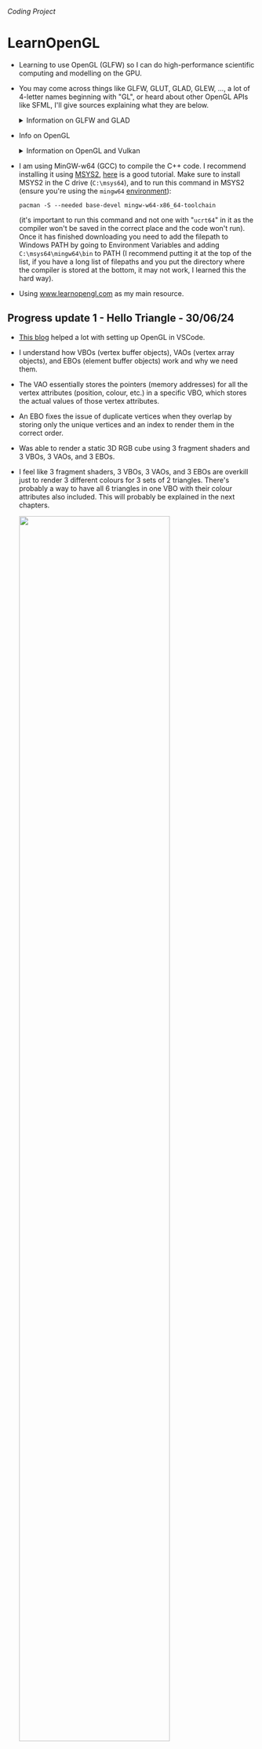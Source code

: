 *Coding Project*
# LearnOpenGL
* Learning to use OpenGL (GLFW) so I can do high-performance scientific computing and modelling on the GPU.
* You may come across things like GLFW, GLUT, GLAD, GLEW, ..., a lot of 4-letter names beginning with "GL", or heard about other OpenGL APIs like SFML, I'll give sources explaining what they are below.
  
  <details><summary>Information on GLFW and GLAD</summary>
  
    * Read [this forum thread](https://news.ycombinator.com/item?id=19674197) and watch [this video](https://www.youtube.com/watch?v=zQUYsMYElC0) for an explanation of what GLFW is and a comparison between other popular OpenGL API libraries (GLFW, SFML, SDL, ...).
    * "GLFW is the library to create the window, OpenGL context, and handle all the input-related stuff. Its version is not related to the OpenGL version you use in any way."[^1]
    * "The version of glad is the version of OpenGL you can use. The version of GLFW is irrelevant."[^2]
    * GLFW (Graphics Library Framework) and GLUT (OpenGL Utility Toolkit) "allow us to create a window, and receive mouse and keyboard input. OpenGL does not handle window creation or input, so we have to use these library for handling window, keyboard, mouse, joysticks, input and other purposes."[^3] "GLFW used to stand for OpenGL FrameWork, but now it stands for "Graphics Library Framework". This makes sense, as GLFW is no longer an OpenGL focused library, but also supports Vulkan."[^4]
    * "GLUT and GLFW are basically the same, but what you need to know is that the original GLUT has been unsupported for 20 years, and there is a free open-source alternative for it called freeglut."[^5]
    * [Here](https://stackoverflow.com/questions/25708688/what-is-the-difference-between-freeglut-vs-glfw) is a post describing the differences between GLFW and FreeGLUT.
    * GLAD (Multi-Language GL Loader-Generator) and GLEW (OpenGL Extension Wrangler) are "libraries that manage and give access to OpenGL functions and extensions. The difference is that GLAD allows for greater flexibility & customization for more recent versions of OpenGL."[^6] While it seems debatable how GLAD got its name, ChatGPT tells me: "It conveys the "relief" or "gladness" developers might feel when avoiding the tedious task of manually writing OpenGL function loaders" which I found amusing.
    * [Here](https://stackoverflow.com/a/78197031) is a nice post talking about why we need external OpenGL extension and function loading libraries. "A long time ago (two decades maybe) for some reason operating systems stopped including up-to-date OpenGL headers. I suppose they did it this way so that graphics drivers could have newer OpenGL versions than the operating system. On Windows, it's the app's responsibility to include all the #define numbers itself, and use wglGetProcAddress to get the addresses of the functions. Anyway, an up-to-date copy of GLEW knows all the up-to-date bits of OpenGL. (You may notice it was last updated in 2017 - so was OpenGL as the team moved on to Vulkan after that)."[^7]
    * "[GLEW and GLAD] handle function pointers. You technically don't need to use those libraries to actually use openGL, but you would need to load the function pointers yourself which is very very annoying to do. It's not difficult per se, it's just a long and tedious process. Just look at the headers from those libraries and you'll see that they have a large amount of code.
The reason why you need those function pointers is that the code is located in the driver (and some of it might even be on the gpu). OpenGL, Vulkan and DirectX are only specifications so Khronos (they make OpenGL and Vulkan) and Microsoft ( they make DirectX) do not provide an implementation for them; the gpu driver is charged with implementing all of the specification. You can see that a bit like Khronos is providing the OpenGL .h file and the driver provides the .cpp file. Also, the fact that OpenGL is a state machine has nothing to do about needing to load the function pointers (for example Vulkan is not a state machine and you also need to load the function pointers).
GLEW and GLAD also come with the OpenGL headers because you also need those along with the function pointers, but you can also get those headers from Khronos directly."[^8]
    * "If you want to call any OpenGL function beyond OpenGL 1.1 (and that one is from 1997), you have to use the OpenGL extension mechanism in every case, as opengl32.dll does not provide these entry points at all, and the compiler/linker will of course not find them."[^9]
    * "In simple words, GLAD manages function pointers for OpenGL. It is useful becuase OpenGL is only really a standard/specification it is up to the driver manufacturer to implement the specification to a driver that the specific graphics card supports. Since there are many different versions of OpenGL drivers, the location of most of its functions is not known at compile-time and needs to be queried at run-time. GLFW helps us at compile time only."[^10]
    * "OpenGL functions (core or extension) must be loaded at runtime, dynamically, whenever the function in question is not part of the platforms original OpenGL ABI (application binary interface). For Windows the ABI covers is OpenGL-1.1. In Windows you're going to need a function loader for pretty much everything, except single textured, shaderless, fixed function drawing; it may be possible to load further functionality, but this is not a given. The difference between core OpenGL functions and extensions is, that core functions are found in the OpenGL specification, while extensions are functionality that may or may be not available in addition to what the OpenGL version available provides. Both extensions and newer version core functions are loaded through the same mechanism."[^11]
    * "A long time ago, there was simply OpenGL. At this time, video cards were a new thing and hardware architecture was all over the place. Some computer scientists and software engineers said, "No, no, no, this will not do!" So what did they choose? To make an API that would interface with different hardware drivers as easily as bar and foo. It shipped with Windows as OpenGL 1.0 in 1992. OpenGL is a standard that was defined by the Khronos group before they moved on to Vulkan. They used to implement the standard themselves. At the time, C-style programming was well established, OOP was not a big thing yet, and the OpenGL functions had to be hooked up somehow with different drivers. Solution: Function pointers everywhere. OpenGL's header files are filled with #defines for function pointers. None of them are defined when main(...) begins to run."[^12]

[^1]: gl_drawelements. "Confused as to which version of glad to use ?" _Reddit_, 9 July 2024, [reddit.com/r/opengl/comments/1dwz5i2/comment/lcb0fkb/](https://www.reddit.com/r/opengl/comments/1dwz5i2/comment/lcb0fkb/).
[^2]: uke5273. "Confused as to which version of glad to use ?" _Reddit_, 6 July 2024, [reddit.com/r/opengl/comments/1dwz5i2/comment/lby4ai8/](https://www.reddit.com/r/opengl/comments/1dwz5i2/comment/lby4ai8/).
[^3]: Fredericvo. "GLFW or GLEW? Which OpenGL library should I use" _GameDev.net_, 22 July 2015, [gamedev.net/forums/topic/670250-glfw-or-glew-which-opengl-library-should-i-use/5241850/](https://gamedev.net/forums/topic/670250-glfw-or-glew-which-opengl-library-should-i-use/5241850/).
[^4]: unigeek, Roovy. "What does GLFW acronym stand for?" _Stack Overflow_, 11 Feb. 2014, 17 Sep. 2019, [stackoverflow.com/questions/21691755/what-does-glfw-acronym-stand-for](https://stackoverflow.com/questions/21691755/what-does-glfw-acronym-stand-for).
[^5]: Nicolas Iceberg. "What is Glew, Glut and glfw3? Which ones are deprecated in Opengl 3/4" _Stack Overflow_, 8 May 2020, [stackoverflow.com/a/61685993](https://stackoverflow.com/a/61685993).
[^6]: Eric Buitrón López. "Exploring Computer Graphics: Weekly Chronicle #1" _DEV Community_, 16 Oct 2023, [dev.to/ericbl3/exploring-computer-graphics-weekly-chronicle-1-3nlj](https://dev.to/ericbl3/exploring-computer-graphics-weekly-chronicle-1-3nlj).
[^7]: Criticize SE actions means ban. "Where to get GLEXT.h?" _Stack Overflow_, 21 Mar. 2024, [stackoverflow.com/a/78197031](https://stackoverflow.com/a/78197031).
[^8]: cppBestLanguage. "Good Explanations of differences between GLFW, GLUT, GLAD, GLEW, etc?" _Reddit_, 8 Jan. 2022, [reddit.com/r/cpp_questions/comments/ryr3fk/comment/hrqyder/](https://www.reddit.com/r/cpp_questions/comments/ryr3fk/comment/hrqyder/).
[^9]: derhass. "Why use 'glad' library for opengl initialization?" _Stack Overflow_, 20 Mar. 2019, [stackoverflow.com/a/55268023](https://stackoverflow.com/a/55268023).
[^10]: Avtar Sohi. "Why use 'glad' library for opengl initialization?" _Stack Overflow_, 11 Oct. 2021, [stackoverflow.com/questions/55267854/why-use-glad-library-for-opengl-initialization#comment122890513_55268023](https://stackoverflow.com/questions/55267854/why-use-glad-library-for-opengl-initialization#comment122890513_55268023).
[^11]: datenwolf. "When do I need to use an OpenGL function loader?" _Stack Overflow_, 10 Jan. 2015, [stackoverflow.com/a/27876187](https://stackoverflow.com/a/27876187).
[^12]: amdreallyfast. _Reddit_, 7 Jan. 2017, [reddit.com/r/opengl/comments/5m8iyp/comment/dc4h5g9](https://www.reddit.com/r/opengl/comments/5m8iyp/comment/dc4h5g9).

  </details>

* Info on OpenGL
  <details><summary>Information on OpenGL and Vulkan</summary>
  
    * "In OpenGL getting something on the screen is by far easier. Even without classic fixed function, just rendering full-screen effects or image-processing takes only few lines of code. Vulkan’s level of verbosity to get to the first pixel on the screen is far higher. As hinted in the previous blog posts on resource bindings or memory management, these additional complexities will require more code to be written. Especially for people new to graphics, it may be better to use OpenGL or rendering middleware that hides this complexity and focus on the actual task."[^13]
    * "Fixed-function OpenGL: Pre-assembled toy car, fun out of the box, not much room for customization. Modern AZDO (Approaching [Zero Driver Overhead](https://www.reddit.com/r/GraphicsProgramming/comments/2y9w93/zero_driver_overhead_misleading/)) OpenGL with Programmable Shaders: LEGO Kit, you build it yourself, comes with plenty of useful, pre-shaped pieces. Vulkan: Pine Wood Derby Kit, you build it yourself to race from raw materials, power tools used to assemble, adult supervision highly recommended."[^14]
    * "The fixed-function pipeline is as the name suggests — the functionality is fixed. So someone wrote a list of different ways you'd be permitted to transform and rasterise geometry, and that's everything available. In broad terms, you can do linear transformations and then rasterise by texturing, interpolate a colour across a face, or by combinations and permutations of those things. But more than that, the fixed pipeline enshrines certain deficiencies. For example, it was obvious at the time of design that there wasn't going to be enough power to compute lighting per pixel. So lighting is computed at vertices and linearly interpolated across the face. [...] the programmable pipeline lets you do whatever you want at each stage, giving you complete flexibility. In the first place that allowed better lighting, then better general special effects (ripples on reflective water, imperfect glass, etc), and more recently has been used for things like deferred rendering that flip the pipeline on its end. All support for the fixed-functionality pipeline is implemented by programming the programmable pipeline on hardware of the last decade or so. The programmable pipeline is an advance on its predecessor, afforded by hardware improvements."[^15]
    * "Graphics Processing Units started off very simply with fixed functions, that allowed for quick 3D maths (much faster than CPU maths), and texture lookup, and some simple lighting and shading options (flat, phong, etc). These were very basic but allowed the CPU to offload the very repetitive tasks of 3D rendering to the GPU. Once the Graphics was taken away from the CPU, and given to the GPU, Games made a massive leap forward. It wasn't long before the fixed functions needed to be changed to assembly programs and soon there was demand for doing more than simple shading, basic reflections, and single texture maps offered by the fixed function GPUs. So the 2nd breed of GPU was created, this had two distinct pipelines, one that processed vertex programs and moved verts around in 3D space, and the shader programs that worked with pixels allowing multiple textures to be merged, and more lights and shades to be created. Now in the latest form of GPU all the pipes in the card are generic, and can run any type of GPU assembler code. This increased in the number of uses for the pipe - they still do vertex mapping, and pixel color calculation, but they also do geometry shaders (tessellation), and even Compute shaders (where the parallel processor is used to do a non-graphics job). So fixed function is limited but easy, and now in the past for all but the most limited devices. Programmable function shaders using OpenGL (GLSL) or DirectX (HLSL) are the de-facto standard for modern GPUs."[^16]
    * "The term Fixed Function Pipeline commonly refers to the set of configurable processing state present in older versions of OpenGL that have since been replaced by Shaders of some sort. While the current OpenGL pipeline still retains non-programmable state, that is not typically what people are referring to when they say "fixed function". The purpose of OpenGL is to expose features of the underlying graphics hardware to application developers. In the days before graphics hardware was programmable, such hardware exposed a different rendering pipeline based on user-provided configuration rather than user-provided programs."[^17]
    * "The OpenGL specification defines the concept of the Context. The context contains all of the information that will be used by the OpenGL system to render, when the system is given a rendering command. A context effectively is OpenGL, because OpenGL cannot be used without one. The OpenGL context contains information used by the rendering system. This information is called State, which has given rise to the saying that OpenGL is a "state machine". A piece of state is simply some value stored in the OpenGL context."[^18]


[^13]: "Transitioning from OpenGL to Vulkan" _NVIDIA Developer_, 12 Feb. 2016, [developer.nvidia.com/transitioning-opengl-vulkan](https://developer.nvidia.com/transitioning-opengl-vulkan).
[^14]: Mark Kilgard. "Migrating from OpenGL to Vulkan" _NVIDIA_, 19 Jan. 2016, [my.eng.utah.edu/~cs5610/lectures/Migrating_from_OpenGL_to_Vulkan.pdf](https://my.eng.utah.edu/~cs5610/lectures/Migrating_from_OpenGL_to_Vulkan.pdf).
[^15]: Tommy. "fixed function vs shader based" _Stack Overflow_, 23 Sep. 2013, [stackoverflow.com/a/18950521](https://stackoverflow.com/a/18950521).
[^16]: Strings. "fixed function vs shader based" _Stack Overflow_, 23 Sep. 2013, [stackoverflow.com/a/18952580](https://stackoverflow.com/a/18952580).
[^17]: Alfonse, et al. "Fixed Function Pipeline" _Khronos_, 9 Apr. 2015, [khronos.org/opengl/wiki/Fixed_Function_Pipeline](https://www.khronos.org/opengl/wiki/Fixed_Function_Pipeline).
[^18]: Alfonse. "Portal:OpenGL Concepts" _Khronos_, 14 Sep. 2017, [khronos.org/opengl/wiki/Portal:OpenGL_Concepts](https://www.khronos.org/opengl/wiki/Portal:OpenGL_Concepts).
    
  </details>
  
* I am using MinGW-w64 (GCC) to compile the C++ code. I recommend installing it using [MSYS2](https://www.msys2.org/), [here](https://www.youtube.com/watch?v=C3IxeHthNnM) is a good tutorial. Make sure to install MSYS2 in the C drive (``C:\msys64``), and to run this command in MSYS2 (ensure you're using the ``mingw64`` [environment](https://www.msys2.org/docs/environments/)):

  ```console
  pacman -S --needed base-devel mingw-w64-x86_64-toolchain
  ```
  
  (it's important to run this command and not one with "``ucrt64``" in it as the compiler won't be saved in the correct place and the code won't run). Once it has finished downloading you need to add the filepath to Windows PATH by going to Environment Variables and adding ``C:\msys64\mingw64\bin`` to PATH (I recommend putting it at the top of the list, if you have a long list of filepaths and you put the directory where the compiler is stored at the bottom, it may not work, I learned this the hard way).
* Using www.learnopengl.com as my main resource.

## Progress update 1 - Hello Triangle - 30/06/24
* [This blog](https://medium.com/@vivekjha92/setup-opengl-with-vs-code-82852c653c43#:~:text=The%20Setup,clone%20it%20and%20get%20started.) helped a lot with setting up OpenGL in VSCode.
* I understand how VBOs (vertex buffer objects), VAOs (vertex array objects), and EBOs (element buffer objects) work and why we need them.
* The VAO essentially stores the pointers (memory addresses) for all the vertex attributes (position, colour, etc.) in a specific VBO, which stores the actual values of those vertex attributes.
* An EBO fixes the issue of duplicate vertices when they overlap by storing only the unique vertices and an index to render them in the correct order.
* Was able to render a static 3D RGB cube using 3 fragment shaders and 3 VBOs, 3 VAOs, and 3 EBOs.
* I feel like 3 fragment shaders, 3 VBOs, 3 VAOs, and 3 EBOs are overkill just to render 3 different colours for 3 sets of 2 triangles. There's probably a way to have all 6 triangles in one VBO with their colour attributes also included.
  This will probably be explained in the next chapters.

  <img src="https://github.com/dhanushka2001/LearnOpenGL/blob/main/images/OpenGL_EBO.png" width=80%>

  <img src="https://github.com/dhanushka2001/LearnOpenGL/blob/main/images/learnopengl.png" width=49%>
  <img src="https://github.com/dhanushka2001/LearnOpenGL/blob/main/images/learnopengl2.png" width=49%>

## Progress update 2 - Shaders - 20/07/24
* I understand the render pipeline for OpenGL and what all the shaders in the pipeline do.

  <img src="https://github.com/dhanushka2001/LearnOpenGL/blob/main/images/OpenGL_graphics-shader-pipeline.png" width=80%>
  
* Gave each vertex a colour attribute as well as a position attribute, so instead of having 3 VBOs, 3 VAOs, and 3 EBOs, we just have 1 of each and 2 vertex attributes. One for each object makes sense (I assume when we get to rendering 1000s of identical objects we will encounter "instancing").
* Removed the vertex shader and fragment shader GLSL code from the main.cpp file and put them into separate ``shader.vert`` and ``shader.frag`` text files (I recommend installing a GLSL syntax highlighter extension).
* Made a shader class and header file that can handle retrieving source code; compiling, linking, deleting, and activating shaders; defining utility functions; and handling errors.
* I understand what uniform variables are (basically global variables that all shaders can access), you need to define them in the main.cpp file and give them to the shader (using utility uniform functions if you have a separate shader header file, or just by giving the uniform location with ``glUniform[](...)``).
* Switched from OpenGL 3.3 to 4.3 so that I can specify the ``layout (location=...)`` for uniforms, for some reason in OpenGL 3.3 that didn't work. This is a really nice video that helped me understand the ``layout (location=...)`` specifier. At [21:11](https://youtu.be/yrFo1_Izlk0?si=YLplgGlBy1hqR0u2&t=1271) it talks about the specifier and how you can omit the specifier but if you don't then you can change the variable name in the next shader, and vertex attributes and uniforms are stored in different arrays so you can have seemingly two different variables stored in ``location=0`` but they are actually in different arrays.
  [![Watch the video](https://img.youtube.com/vi/yrFo1_Izlk0/maxresdefault.jpg)](https://www.youtube.com/watch?v=yrFo1_Izlk0)

* This animation was done by storing a green colour uniform variable in the render loop that changes over time, this uniform variable can be accessed by the fragment shader to render the triangle with changing colour.

  https://github.com/user-attachments/assets/e2bdee00-6a7d-4f6b-a29b-513f5611c3d3

* This rainbow triangle was done by storing a red, green, and blue colour value as a second vertex attribute for each of the 3 vertices. "Fragment interpolation" occurs, where a linear combination of the colours is used for all the fragments (can think of them as pixels) between the 3 vertices.

  <img src="https://github.com/dhanushka2001/LearnOpenGL/blob/main/images/rainbow-shader.png" width=50%>

* This flipped offset gradient colour triangle was done by setting an offset float variable in the ``main.cpp`` file, then setting it as a uniform in the render loop using the utility uniform functions created in the shader header file. The weird colours were done by defining the ``FragColor`` to be the positions of the 3 vertices rather than the colour (Exercise 3), and fragment interpolation causes the gradient effect. (One thing to note is that if you input a negative float into one of the RGB channels it will be clamped to 0.0f (black)).

  <img src="https://github.com/dhanushka2001/LearnOpenGL/blob/main/images/rainbow-shader2.png" width=50%>

## Progress update 3 - Textures - 22/08/24
* I now understand how textures work, and I was able to render this rectangle with a crate PNG texture with an RGB overlay and the "Awesome face" PNG. I still need to do the exercises.

  <img src="https://github.com/dhanushka2001/LearnOpenGL/blob/main/images/textures.png" width=50%>

* Alongside learning how to use textures, I wanted to do a mini-project rendering a rotating animated RGB triangle and learning how to render off-screen frames as images to memory rather than to a window on-screen.
* The texture section introduced me to the [stb](https://github.com/nothings/stb) repo by Sean Barrett, in particular the ``stb_image.h`` header, a single header image loading library used to load an image into a texture; and the ``stb_image_write.h`` header, used for image writing from OpenGL to disk (PNG).
* In order to make the triangle spin I used the standard 2D [rotation matrix](https://en.wikipedia.org/wiki/Rotation_matrix).

  <img src="https://github.com/dhanushka2001/LearnOpenGL/blob/main/images/opengl-rotation-matrix.png" width=100%>
  <!--
  &nbsp;&nbsp;
  <img src="https://github.com/dhanushka2001/LearnOpenGL/blob/main/images/opengl2.png" width=53%>
  -->
  
  ```cpp
  // set up vertex data (and buffer(s)) and configure vertex attributes
  // ------------------------------------------------------------------
  float vertices[] = {
      // positions                   // colors
       1.0f,           -1.0f, 0.0f,  1.0f, 0.0f, 0.0f,  // bottom right
      -1.0f,           -1.0f, 0.0f,  0.0f, 1.0f, 0.0f,  // bottom left
       0.0f,  (float)sqrt(3), 0.0f,  0.0f, 0.0f, 1.0f   // top 
  };
  float offset = 0.5f;
  float r = 0.7f;
  float ang_vel = 0.2f;
  float color_vel = 1.0f;
  ```

* In order to make the colours inside the triangle spin I used the [Sinebow](https://basecase.org/env/on-rainbows) over the HSV function as it has no branches making it faster for GPGPUs.[^21]

  <img src="https://github.com/dhanushka2001/LearnOpenGL/blob/main/images/HSV-vs-Sinebow.png" width=40%>

  <!--
  <img src="https://github.com/dhanushka2001/LearnOpenGL/blob/main/images/opengl3.1.png" width=48%>
  <img src="https://github.com/dhanushka2001/LearnOpenGL/blob/main/images/opengl4.1.png" width=45%>
  -->

  ```cpp
  float redValue(float T)
  {
      float redValue = cos(T) / 2.0f + 0.5f;
      return redValue;
  }
  
  float greenValue(float T)
  {
      float greenValue = sin(T - M_PI/6) / 2.0f + 0.5f;
      return greenValue;
  }
  
  float blueValue(float T)
  {
      float blueValue = -(cos(T) - M_PI/3) / 2.0f + 0.5f;
      return blueValue;
  }
  
  float xRotate(float r, float theta, float T)
  {
      float x = cos(theta);
      float y = sin(theta);
      float xRotate = x*cos(T) - y*sin(T);
      return r*xRotate;
  }
  
  float yRotate(float r, float theta, float T)
  {
      float x = cos(theta);
      float y = sin(theta);
      float yRotate = x*sin(T) + y*cos(T);
      return r*yRotate;
  }
  ```
  ```cpp
  // update the color
  float timeValue = glfwGetTime();
  float newvertices[] = {
                               // bottom right
           xRotate(r, 0.0f, ang_vel*timeValue),  // x
           yRotate(r, 0.0f, ang_vel*timeValue),  // y
                                          0.0f,  // z
                 redValue(color_vel*timeValue),  // R
               greenValue(color_vel*timeValue),  // G
                blueValue(color_vel*timeValue),  // B
                                // bottom left           
       xRotate(r, 2*M_PI/3, ang_vel*timeValue),  // x
       yRotate(r, 2*M_PI/3, ang_vel*timeValue),  // y
                                          0.0f,  // z
        redValue(color_vel*timeValue+2*M_PI/3),  // R
      greenValue(color_vel*timeValue+2*M_PI/3),  // G
       blueValue(color_vel*timeValue+2*M_PI/3),  // B
                                        // top 
       xRotate(r, 4*M_PI/3, ang_vel*timeValue),  // x
       yRotate(r, 4*M_PI/3, ang_vel*timeValue),  // y
                                          0.0f,  // z
        redValue(color_vel*timeValue+4*M_PI/3),  // R
      greenValue(color_vel*timeValue+4*M_PI/3),  // G
       blueValue(color_vel*timeValue+4*M_PI/3)   // B
  };
  ```
  
* In order to implement off-screen rendering I initially found [this blog post](https://lencerf.github.io/post/2019-09-21-save-the-opengl-rendering-to-image-file/) which worked fine but I felt like the rendering could be done faster which led me to a [few posts](https://stackoverflow.com/a/25127895) from Stack Overflow that said to use [PBOs (pixel buffer objects)](https://www.khronos.org/opengl/wiki/Pixel_Buffer_Object), which allow for [asynchronous readback](https://www.songho.ca/opengl/gl_pbo.html#pack), which means rendering to system memory later rather than as soon as possible in the hopes of it being faster. Unfortunately, I found PBOs to not make any difference in performance, which led me to discover FBOs (framebuffer objects) which are essentially a non-default [framebuffer](https://www.khronos.org/opengl/wiki/Framebuffer) (unlike the FRONT and BACK buffers which are) that allows you to do proper off-screen rendering to a memory buffer instead of the default screen buffers[^19] (OpenGL forces a window to be loaded on-screen, but with FBOs it will be black and you can just hide the screen (but don't minimize!), Vulkan is designed to support off-screen rendering better than OpenGL[^20] but is more verbose[^13] and thus harder to learn (maybe in the future...)). FBOs are optimized for data to be read back to the CPU, while the default buffers are made to stay on the GPU and display pixels on-screen.[^20]

  <img src="https://github.com/dhanushka2001/LearnOpenGL/blob/main/images/opengl5.3.png" width=80%>
  
* Learning about FBOs naturally led me to learn about [RBOs (renderbuffer objects)](https://www.khronos.org/opengl/wiki/Renderbuffer_Object) which are specifically used by FBOs as a render target. Textures can alternatively be used if you want to re-use the pixels on-screen (e.g. a naive "security camera" in a game)[^19] or sample the pixels for post-processing,[^23] however since we just want to read-back the pixels and render off-screen, RBOs are the logical choice.
* I have decided to keep the code with the PBO as even though it doesn't make any performative difference and just adds more lines of code, I may need them in the future. I ended up using 2 PBOs, while one has pixel data from the FBO written into it, the other is being mapped for reading. This has no performative benefit to just reading and writing to system memory from the FBO directly on every cycle since on every cycle I am still invoking ``glReadPixels`` which stalls the pipeline "because it has to safely map the data from the read buffer to the PBO and to a block of memory in main RAM", and I am mapping the other PBO which also stalls the pipeline until the pixel data has been converted to a png and saved to system memory.[^19]
* I have tried to implement multiple PBOs to delay the writing to system memory step till every n<sup>th</sup> cycle, however, it doesn't seem to work properly. For some reason after every every n<sup>th</sup> cycle the rendered frames jump ahead, seemingly skipping multiple frames, is mapping the data not stalling the pipeline?
* Implemented [off-screen MSAA](https://learnopengl.com/Advanced-OpenGL/Anti-Aliasing) (multisample anti-aliasing) which is an advanced topic but I skipped ahead. Needed to use 2 FBOs now since MSAA requires one to be multisample storage and the other to be a normal FBO to downsample the result to a single-sample image using glBlitFramebuffer(), as we cannot directly use the result from MSAA FBO (see: https://www.songho.ca/opengl/gl_fbo.html#msaa). Also required creating a depthbuffer alongside the colorbuffer for the MSAA FBO.

  <img src="https://github.com/dhanushka2001/LearnOpenGL/blob/main/images/gl_fbo04.png" width=50%>

* The video below was rendered using the FFmpeg command below after running off-screen rendering for around 1 minute, converting 300 frames to a 10s video at 30fps. In the future, I'd like to make it so that the program feeds the frames into ffmpeg and continually builds the video at runtime rather than generating losslessly compressed frames which is costly for memory, especially for longer videos. For reference, the 300 frames total 35.3MB while the video rendered using those frames is just 856KB, ~40x less memory used.                                               

  ```cmd
  ffmpeg -framerate 30 -start_number 2 -i "frame%03d.png" -c:v libx264 -pix_fmt yuv420p out.mp4
  ```
  
  https://github.com/user-attachments/assets/66e9a3a9-d633-4e1d-adf6-1e6356896643

* The triangle isn't cycling through the Sinebow properly so it isn't true RGB, I'm not sure why yet, however, I prefer the colour scheme it's cycling through so I just kept it.

  <!-- ADD BIBLIOGRAPHY -->
  <!-- ADD CODE SHOWING FBO, RBO, PBO, etc. -->
  <!-- FINALLY SHOW RESULTS WITH TEXTURES -->

<!--
1. [How to render offscreen on OpenGL?](https://stackoverflow.com/a/12159293)
2. [How to use GLUT/OpenGL to render to a file?](https://stackoverflow.com/a/14324292) 
3. [On rainbows by Charlie Loyd](https://basecase.org/env/on-rainbows)
4. [Save the OpenGL rendering to an image file - Lencerfs Walk](https://lencerf.github.io/post/2019-09-21-save-the-opengl-rendering-to-image-file/)
5. [Transitioning from OpenGL to Vulkan- NVIDIA](https://developer.nvidia.com/transitioning-opengl-vulkan)
-->

[^19]: KillianDS. "How to render offscreen on OpenGL?" _Stack Overflow_, 28 Aug. 2012, [stackoverflow.com/a/12159293](https://stackoverflow.com/a/12159293).
[^20]: Ciro Santilli OurBigBook.com. "How to use GLUT/OpenGL to render to a file?" _Stack Overflow_, 14 Jan. 2013, [stackoverflow.com/a/14324292](https://stackoverflow.com/a/14324292).
[^21]: Charlie Loyd. "On rainbows" _Env - basecase.org_, 25 Dec. 2011, [basecase.org/env/on-rainbows](https://basecase.org/env/on-rainbows).
[^22]: Lencerf. "Save the OpenGL rendering to an image file" _Lencerf's Walk_, 20 Sep. 2019, [lencerf.github.io/post/2019-09-21-save-the-opengl-rendering-to-image-file/](https://lencerf.github.io/post/2019-09-21-save-the-opengl-rendering-to-image-file/).
[^23]: Song Ho Ahn (안성호). "OpenGL Pixel Buffer Object (PBO)" _songho.ca_, [songho.ca/opengl/gl_pbo.html#pack](https://www.songho.ca/opengl/gl_pbo.html#pack).

## Progress update 4 - Off-screen recording - 18/10/24

* I have finally figured out how to render an mp4 at runtime off-screen, as mentioned earlier this is much better than rendering an image sequence which is an I/O bottleneck. Previously it would render the PNGs at ~4 fps (which I would have to convert to an mp4 after runtime) but now the program encodes the video from the raw binary data using FFmpeg at runtime and outputs the mp4 after terminating instantly, so seemingly at 60+ fps, I know this since the rendered video is pretty much identical to the on-screen animation, compared to the image sequence→mp4 which skips frames. A 1-minute mp4 is just 3MB, assuming the same memory ratio as earlier, the image sequence equivalent would be 120MB, not to mention it would not look nearly as smooth.

* Trying to decipher the code from [this Stack Overflow answer](https://stackoverflow.com/a/36488003) was too difficult, so I ended up resorting to using ChatGPT, which, after a few tweaks, gave me the code to encode videos in real-time. The code is very concise and does the job. The only requirement is that FFmpeg is installed and in your system's ``PATH``.

  ```cpp
  // Path to ffmpeg binary, if it's not in the system path, provide the full path.
  const char* FFmpegCommand = "ffmpeg -y -f rawvideo -pixel_format rgb24 -video_size 1080x1080 -framerate 30 -i - -c:v libx264 -pix_fmt yuv420p output.mp4 2> ffmpeg_log.txt";
  ```
  * ``-y``: Overwrites the output file if it exists.
  * ``-f rawvideo``: Tells FFmpeg to expect raw video frames.
  * ``-pixel_format rgb24``: The format of the raw pixel data (RGB, 8 bits per channel).
  * ``-video_size 1000x1000``: The resolution of each frame.
  * ``-framerate 30``: The frame rate of the video.
  * ``-i -``: Tells FFmpeg to read input from stdin (``-``).
  * ``-c:v libx264``: Uses the H.264 codec to compress the video.
  * ``-pix_fmt yuv420p``: Sets the pixel format to YUV 4:2:0, which is widely supported by media players.
  * ``output.mp4``: The output file name.
  * ``2> ffmpeg_log.txt``: Saves FFmpeg’s output and error messages to a file called ``ffmpeg_log.txt``.
  &nbsp;
* Use the ``_popen()`` function to start an FFmpeg process. FFmpeg will read the raw RGB frames from stdin, encode them, and write the output to an MP4 file.
* On Windows, using GCC (MinGW), the functions ``popen()`` and ``pclose()`` are not directly available because these functions are POSIX-specific. To solve this issue, you can use ``_popen()`` and ``_pclose()``, which are Windows-specific equivalents of ``popen()`` and ``pclose()``.
* On Windows, it's important to use ``"wb"`` (write binary) mode when opening a pipe for writing raw data.
  ```cpp
  FILE* ffmpeg;
  // Function to start the ffmpeg process
  void startFFmpeg() {
      ffmpeg = _popen(FFmpegCommand, "wb");
      if (!ffmpeg) {
          std::cerr << "Error: Unable to open FFmpeg process." << std::endl;
          exit(EXIT_FAILURE);
      }
  }
  ```
  
  ```cpp
  // Frame buffer to hold the raw frame data (RGB)
  std::vector<unsigned char> frame(SCR_WIDTH * SCR_HEIGHT * 3);
  ```
  
  ```cpp
  // Flip the frame vertically
  void flipFrameVertically(unsigned char* frame) {
      for (unsigned int y = 0; y < SCR_HEIGHT / 2; ++y) {
          int oppositeY = SCR_HEIGHT - 1 - y;
          for (unsigned int x = 0; x < SCR_WIDTH * 3; ++x) {
              std::swap(frame[y * SCR_WIDTH * 3 + x], frame[oppositeY * SCR_WIDTH * 3 + x]);
          }
      }
  }
  ```

  ```cpp
  // Function to send a frame to ffmpeg
  void sendFrameToFFmpeg(unsigned char* frame) {
      if (ffmpeg) {
          fwrite(frame, 3, SCR_WIDTH * SCR_HEIGHT, ffmpeg);  // Each pixel has 3 bytes (RGB)
      }
  }
  ```

  ```cpp
  // Function to stop the ffmpeg process
  void stopFFmpeg() {
      if (ffmpeg) {
          _pclose(ffmpeg);
          ffmpeg = nullptr;
      }
  }
  ```
* Writing frames to FFmpeg via ``popen()`` can be I/O bound, so performance depends on your disk and CPU speed. However, this is a major improvement over trying to render PNGs every frame at runtime, which is immensely I/O bound. [This Stack Overflow answer](https://stackoverflow.com/a/19071087) outlined steps to doing real-time video encoding, however they recommended using ``libavcodec`` and ``libavformat`` as "these are the libraries upon which ``ffmpeg`` is built, and will allow you to encode video and store it in a standard stream/interchange format (e.g. RIFF/AVI) without using a separate program". The general steps are as follows:
1. Pick a container format and CODEC
2. Start filling a buffer with your still frames
3. Periodically encode your buffer of still frames and write to your output (packet writing in MPEG terms)
     * You will do this either when the buffer becomes full, or every n-many ms; you might prefer one over the other depending on whether you want to stream your video live.
4. When your program terminates flush the buffer and close your stream

    My program currently encodes frame by frame which works fine right now, however, I may need to use a buffer for longer renders or when the renders are more intensive.
  
* OpenGL reads pixels starting from the bottom-left of the window, but many image or video formats expect pixels to start from the top-left (i.e., row 0 is at the top). This was done for the PNG sequence using the ``stbi_flip_vertically_on_write(true);`` function call in the render loop, likewise with the function call ``flipFrameVertically(frame.data());`` for each frame of the real-time encoded video.

* I have finished all the exercises for the **Textures** chapter, and I did my own small project to allow the user to move around the object and control the opacity. Now the real-time encoded video starts to show signs of deviating from the on-screen render, the object in the encoded video moves slower than in the on-screen render, which I assume is the result of the video frames not being encoded at ~60fps, due to the I/O bottleneck. This shows how fast FBOs render off-screen compared with the BACK buffer (which wasn't designed for that task),[^20] as the spinning RGB triangle rendered perfectly even though I assume it is more intensive than the crate/awesome-face texture. The solution would have to involve implementing the packet method mentioned above, it would be ideal to use FBOs to render off-screen but the user would also need to see the screen to interact with it in real-time, I'm not sure if there is a way to use FBOs and the BACK buffer at the same time though. The solution might involve PBOs, one rendering the current frame on-screen while the other stores the previous frame in an FBO to be sent to a buffer which will be periodically encoded using FFmpeg to build the video asynchronously.

  https://github.com/user-attachments/assets/d86f9581-7abe-4446-9abc-8528bee0bff9

## Progress update 5 - Simultaneous on-screen and off-screen rendering - 16/11/24

* I am now finally able to render on-screen and off-screen simultaneously. I was able to do this naively by just rendering to the BACK buffer and using glReadPixels to render off-screen, however, this isn't ideal as I have already explained, the BACK buffer isn't designed for data to be read back to the CPU. A better method would be to render to a FBO, read the pixel data and feed it to FFmpeg to encode a video off-screen, and somehow also render the FBO pixel data on-screen. An FBO stores pixel data not using the default window framebuffer so it won't be visible, it is designed to be read back to the CPU which is partly what we want. My first approach to get the pixel data to be visible on-screen was to use a fullscreen quad and the texture of the FBO, which others had suggested.[^24] I spent a lot of time down this path, which involved using another shader program to render the quad, but after spending many, many days on this it just didn't work, I got off-screen rendering to work but not on-screen rendering. At least I learned about using multiple shader programs. The next approach which did work was to blit (copy) the FBO pixel data to the default framebuffer, which I probably should have just done from the start, this solution also just seems to be better performance-wise than the fullscreen quad approach as it means less API calls, not needing to bind another shader program, and many GPUs have dedicated units for blitting data.[^25] While this does work, I would eventually like to go back to FBO textures and a fullscreen quad as this seems like you can do more stuff like rendering the scene onto objects (textures are easier to manipulate/attach to objects), as well as post-processing using PBOs to modify the texture efficiently.[^26]

  ```cpp
  // Step 1: Render the scene to the MSAA FBO
  // ----------------------------------------
  glBindFramebuffer(GL_FRAMEBUFFER, fboMsaaId);
  glEnable(GL_DEPTH_TEST); // Needed for 3D rendering
  glClear(GL_COLOR_BUFFER_BIT | GL_DEPTH_BUFFER_BIT);

  RenderScene(ourShader);
  
  // Step 2: Resolve MSAA FBO to standard non-MSAA FBO
  // -------------------------------------------------
  glBindFramebuffer(GL_DRAW_FRAMEBUFFER, fboId); 
  glBlitFramebuffer(0, 0, SCR_WIDTH, SCR_HEIGHT,           // src rect
                    0, 0, SCR_WIDTH, SCR_HEIGHT,           // dst rect
                            GL_COLOR_BUFFER_BIT,           // buffer mask
                                     GL_LINEAR);           // scale filter
  
  RenderText(textShader, fpsText, x, y, scale, color);
  RenderAtlas(atlasShader, textureAtlasID);

  // Step 3: Render the scene for on-screen rendering using Blitting: https://stackoverflow.com/a/31487085
  // ---------------------------------------------------------------
  // Bind the target FBO to read
  glBindFramebuffer(GL_READ_FRAMEBUFFER, fboId);

  // Step 4: Read pixels from the resolved FBO for off-screen encoding (without PBOs)
  // --------------------------------------------------------------------------------
  glBindFramebuffer(GL_DRAW_FRAMEBUFFER, 0);
  glBlitFramebuffer(0, 0, SCR_WIDTH, SCR_HEIGHT,           // src rect
                    0, 0, SCR_WIDTH, SCR_HEIGHT,           // dst rect
                            GL_COLOR_BUFFER_BIT,           // buffer mask
                                    GL_NEAREST);           // scale filter
  ```

* I adjusted the FFmpeg command to encode the video at 60fps rather than 30fps, I should have done that from the beginning, as it matches the 60fps on-screen window. At 30fps, the encoded video seems sluggish. Unfortunately, you will have to manually adjust the frame resolution if needed, I wanted to make it automated but formatting strings in C++ is headache-inducing (side note: it seems like they made it easier to format strings in C++20 using ``std::format``, the person responsible for standardizing it and getting it through the C++20 committee wrote a blog post essentially explaining "what took so long?": https://vitaut.net/posts/2019/std-format-cpp20/, but as I am using C++17 I won't bother unless I choose to update my C++ version).
  ```cpp
  // Path to ffmpeg binary, if it's not in the system path, provide the full path. MAKE SURE THE FRAME RESOLUTION IS CORRECT!
  const char* FFmpegCommand = "ffmpeg -y -f rawvideo -pixel_format rgb24 -video_size 800x600 -framerate 60 -i - -c:v libx264 -pix_fmt yuv420p output.mp4 2> ffmpeg_log.txt";
  ```

  https://github.com/user-attachments/assets/ec9950bc-0568-404e-a57b-5b08b84452d0

  I am still blown away by how quickly the encoded video is rendered, basically instantly after the program terminates, the max runtime I've tried is 1 minute, maybe I should try rendering for longer, but I don't think it would be any less fast since FFmpeg is encoding the video frame by frame every cycle in the render loop. This could also just be due to the scene not being very intensive. The on-screen and off-screen renders match basically exactly, now I can do whatever I want, my first goal is to do some fractal rendering, continue the LearnOpenGL sections, and once I've learnt about instancing, try to implement the Saturn's rings code in OpenGL.

* I also changed from using a C++ vector to using an array to store the frame (pixel) data, as this seems better suited to the job as the frame data is of a fixed size, and an array uses the heap rather than the stack making it faster.
  ```cpp
  // Frame buffer to hold the raw frame data (RGB)
  // std::vector<unsigned char> frame(SCR_WIDTH * SCR_HEIGHT * 3);
  std::array<unsigned char, SCR_WIDTH * SCR_HEIGHT * 3> frame;
  ```

<!--
19. [OpenGL rendering from FBO to screen?](https://stackoverflow.com/a/10400048)
20. [OpenGL - Is there an easier way to fill window with a texture, instead using VBO,etc?](https://stackoverflow.com/a/31487085) 
21. [OpenGL Frame Buffer Object (FBO) - Example: Render To Texture - Songho](http://www.songho.ca/opengl/gl_fbo.html#example)
-->

[^24]: genpfault. "OpenGL rendering from FBO to screen" _Stack Overflow_, 1 May 2012, [stackoverflow.com/a/10400048](https://stackoverflow.com/a/10400048).
[^25]: Reto Koradi. "OpenGL - Is there an easier way to fill window with a texture, instead using VBO,etc?" _Stack Overflow_, 18 July 2015, [stackoverflow.com/a/31487085](https://stackoverflow.com/a/31487085).
[^26]: Song Ho Ahn (안성호). "OpenGL Frame Buffer Object (FBO)" _songho.ca_, [songho.ca/opengl/gl_fbo.html#example](http://www.songho.ca/opengl/gl_fbo.html#example).

## Progress update 6 - Text rendering - 29/11/24
* I wanted to be able to render text on-screen, to display the FPS for example. Rendering text in OpenGL is surprisingly non-trivial, a quick and easy way to see the FPS is to display it on the title of the window.
  ```cpp
  // FPS Counter: https://www.youtube.com/watch?v=BA6aR_5C_BM
  newTime = glfwGetTime();
  deltaTime = newTime - oldTime;
  counter++;
  // update FPS every 30th of a second (you can change this)
  if (deltaTime >= 1.0 / 30.0)
  {
  // Creates new title
  std::string FPS = std::to_string((1.0 / deltaTime) * counter);
  std::string ms = std::to_string((deltaTime / counter) * 1000);
  std::string newTitle = "LearnOpenGL - " + FPS + "FPS / " + ms + "ms";
  glfwSetWindowTitle(window, newTitle.c_str());
  
  // Resets times and counter
  oldTime = newTime;
  counter = 0;
  }
  ```
<!-- PICTURE OF FPS IN TITLE BUT NOT ON SCREEN AS TEXT HERE -->
* This is fine but it would be nice to see the FPS as text on-screen as then I can see it in the encoded video recording too. Getting text to appear on screen turned out to be very difficult.
* There are two main ways to render text in OpenGL, the old way of rendering text using bitmap fonts, which is fast but you're limited with the number of characters and size, or the modern way which involves TrueType fonts that use mathematical equations (splines) to give better quality and you can change the size easily, but this method is more involved. I opted for the modern way as I felt it would be more useful to learn, however it was a pain to set up.
* The [chapter](https://learnopengl.com/In-Practice/Text-Rendering) on LearnOpenGL.com for modern text rendering actually doesn't give the best way to do TrueType font rendering, they generate a texture for each glyph/character of the text, which they even admit is not good performance-wise. They did however recommend at the end that the best way would be to combine the old and new approach, dynamically generating a rasterized bitmap font texture atlas featuring all TrueType character glyphs as loaded with FreeType, which is what I decided to try implementing.
* Before doing this I first had to download and import FreeType, which is used to load the TrueType fonts. I wish I could say it was as simple as downloading FreeType and adding the include statements, but it wasn't. FreeType has a lot of dependencies which I had in my ``C:\msys64\mingw64\lib`` and ``C:\msys64\mingw64\include`` folders but they weren't being recognised. I wanted to make my project folder self-contained so I decided to move all dependencies to the project lib and include folders, this took quite a while as there was a lot of dependencies that weren't explicitly told and I was only made aware after being given error after error and checking online which dependency files needed to be added and then linking to them in the ``tasks.json`` file's ``args`` and the ``c_cpp_properties.json`` file's ``includePath``. I was honestly ready to give up but after copying over enough headers (.h files) and statically linked library files (.a files) I no longer had any errors.
* I used MSYS2 to build FreeType and all its dependencies, running this command (ensure you're using the ``mingw64`` [environment](https://www.msys2.org/docs/environments/)):

   ```console
  pacman -S mingw-w64-x86_64-freetype
  ```

* Verify installation:
  * Library file: Look for ``libfreetype.a`` in ``/mingw64/lib``.
  * Header files: Look for FreeType headers in ``/mingw64/include/freetype2``.
  If these files exist, the installation was successful. 

* On the [MSYS2 website](https://packages.msys2.org/packages/mingw-w64-x86_64-freetype) it shows the dependencies. I find that when building FreeType it will prompt you to also install the dependencies, so they should already be located in your ``C:\msys64\mingw64\lib`` and ``C:\msys64\mingw64\include`` folder, I recommend copying the dependency files to your project's ``lib`` and ``include`` folders. If you run ``main.cpp`` and you get ``undefined reference...`` errors then it probably means you are missing a dependency file or haven't linked to them in your compiler flags. There are two additional dependencies that you will need to also add: ``rpcrt4`` (Windows RPC (Remote Procedure Call) runtime library) and ``gdi32`` (Windows GDI (Graphics Device Interface)).

  |  Dependency  |             Description              |               MSYS2 command              | Library location | Header location | Compiler flag  | Linker flag   |
  |     :---:    |                :---:                 |                    :---:                 |       :---:      |     :---:       |     :---:      |       :---:   |
  | ``brotli``   | compression library                  | ``pacman -S mingw-w64-x86_64-brotli``    | ``C:\msys64\mingw64\lib\libbrotlicommon.a`` ``C:\msys64\mingw64\lib\libbrotlidec.a`` ``C:\msys64\mingw64\lib\libbrotlienc.a`` | ``C:\msys64\mingw64\include\brotli\`` | ``-I${workspaceFolder}/include/brotli`` | ``"-lbrotlidec", "-lbrotlienc", "-lbrotlicommon"`` |
  | ``libpng``   | for PNG support                      | ``pacman -S mingw-w64-x86_64-libpng``    | ``C:\msys64\mingw64\lib\libpng.a`` | ``C:\msys64\mingw64\include\libpng16\`` |  | ``"-lpng"`` |
  | ``zlib``     | compression library                  | ``pacman -S mingw-w64-x86_64-zlib``      | ``C:\msys64\mingw64\lib\libz.a`` | ``C:\msys64\mingw64\include\zlib.h`` |  | ``"-lz"`` |
  | ``libbz2``   | optional, for BZip2-compressed fonts | ``pacman -S mingw-w64-x86_64-bzip2``     | ``C:\msys64\mingw64\lib\libbz2.a`` | ``C:\msys64\mingw64\include\bzlib.h`` |  | ``"-lbz2"`` |
  | ``HarfBuzz`` | text shaping library                 | ``pacman -S mingw-w64-x86_64-harfbuzz``  | ``C:\msys64\mingw64\lib\libharfbuzz.a`` | ``C:\msys64\mingw64\include\harfbuzz\`` | ``"-I${workspaceFolder}/include/harfbuzz"`` | ``"-lharfbuzz"`` |
  | ``Graphite2``| text shaping library                 | ``pacman -S mingw-w64-x86_64-graphite2`` | ``C:\msys64\mingw64\lib\libgraphite2.a`` | ``C:\msys64\mingw64\include\graphite2\`` | ``"-I${workspaceFolder}/include/graphite2"`` | ``"-lgraphite2"`` |
  | ``rpcrt4``| Windows RPC runtime library |  | ``C:\msys64\mingw64\lib\librpcrt4.a`` |  |  | ``"-lrpcrt4"`` |
  | ``gdi32``| Windows GDI (Graphics Device Interface) |  | ``C:\msys64\mingw64\lib\libgdi32.a`` |  |  | ``"-lgdi32"`` |

  <!--
  mingw-w64-x86_64-brotli
  mingw-w64-x86_64-bzip2
  mingw-w64-x86_64-gcc-libs
  mingw-w64-x86_64-harfbuzz
  mingw-w64-x86_64-libpng
  mingw-w64-x86_64-zlib
  -->

* Copy files to your local project folder:
  * Copy the Library Files:
    ```bash
    YourProject
    └── lib
        ├── libfreetype.a
        ├── libbrotlicommon.a
        ├── libbrotlidec.a
        ├── libbrotlienc.a
        ├── libpng.a
        ├── libz.a
        ├── libbz2.a
        ├── libharfbuzz.a
        ├── libgraphite2.a
        ├── libharfbuzz.a
        ├── librpcrt4.a
        ├── libgdi32.a
        ├── ...
    ```
  
  * Copy the Header Files: Copy the entire ``freetype2``, ``brotli``, ``graphite2``, ``harfbuzz`` and ``libpng16`` folders into your ``include`` folder as well as the ``zlib.h`` and ``bzlib.h`` files.
    ```bash
    YourProject
    └── include
        ├── freetype2
        │   ├── ft2build.h
        │   └── freetype/
        │       ├── freetype.h
        │       ├── ftglyph.h
        │       └── ...
        ├── brotli
        │   ├── decode.h
        │   ├── encode.h
        │   └── ...
        ├── graphite2
        │   ├── Font.h
        │   ├── Log.h
        │   └── ...
        ├── harfbuzz
        │   ├── hb.h
        │   ├── hb-aat.h
        │   └── ...
        ├── libpng16
        │   ├── png.h
        │   ├── pngconf.h
        │   └── ...
        ├── zlib.h
        ├── bzlib.h
        ├── ...
    ```
  
* Update Compiler Flags in ``tasks.json`` (tell your compiler where to find the libraries and headers):
  * Add ``"-I${workspaceFolder}/include",`` to specify the include directory.
  * Add ``"-I${workspaceFolder}/include/freetype2",`` to specify the freetype include directory.
  * Add ``"-L${workspaceFolder}/lib2",`` to specify the library directory.
  * Add ``"-lfreetype",`` to link the FreeType library.
  * Add ``"-lharfbuzz",`` to link the HarfBuzz library.
  * Add ``"-lgraphite2",`` to link the Graphite2 library.
  * Add ``"-lpng",`` to link the libpng library.
  * Add ``"-lz",`` to link the zlib library.
  * Add ``"-lbz2",`` to link the libbz2 library.
  * Add ``"-lbrotlidec", "-lbrotlienc", "-lbrotlicommon",`` to link the Brotli library.
  * Add ``"-lrpcrt4",`` to link the Windows RPC runtime library.
  * Add ``"-lgdi32"`` to link the Windows GDI (Graphics Device Interface).
* In your ``main.cpp`` file, include FreeType by adding the following include statements:
  ```cpp
  #include <ft2build.h>
  #include FT_FREETYPE_H
  ```
  ``ft2build.h`` is a configuration header provided by FreeType, this file is the entry point that sets up the necessary paths for the FreeType headers. You don't include 
  ``freetype.h`` directly. Instead, after including ``ft2build.h``, you include ``freetype.h`` indirectly using ``#include FT_FREETYPE_H``. This macro is defined in 
  ``ft2build.h`` and resolves the correct path for the ``freetype.h`` header based on your FreeType installation.
* And just like that we have finished linking all the dependencies and now the C++ code should run with no errors, this took way too long and was such a pain at the time. In the future I might scrap all of this and use a Makefile or CMake to build the program with all the dependencies, there's a nice video explaining how to do all this. But for now, this works fine as is.
* Now that we have FreeType, we first need to load the font we want to use, it will be helpful to put this step in its own function.
  ```cpp
  const std::string fontFilepath = "C:/WINDOWS/FONTS/ARIAL.TTF";
  FT_Library ft;
  FT_Face face;
  FT_UInt fontsize = 48;

  // Load the font face (you should have a valid file path to the font)
  bool loadFont(FT_UInt &fontsize) {
      if (FT_Init_FreeType(&ft)) {
          std::cerr << "Could not initialize FreeType Library" << std::endl;
          return false;
      }
      if (FT_New_Face(ft, fontFilepath.c_str(), 0, &face)) {
          std::cerr << "Failed to load font" << std::endl;
          return false;
      }
      if (FT_Select_Charmap(face, FT_ENCODING_UNICODE)) {
          std::cerr << "Failed to set Unicode character map." << std::endl;
          return false;
      }
      // Set the pixel size for glyphs
      if (FT_Set_Pixel_Sizes(face, 0, fontsize)) {
          std::cerr << "ERROR::FREETYPE: Failed to set pixel size." << std::endl;
          return false;
      }
      if (!face) {
          std::cerr << "Failed to load the font face. Ensure the file path is correct." << std::endl;
          return false;
      }
      else {
          std::cout << "FreeType successfully loaded font!" << std::endl;
          // disable byte-alignment restriction
          glPixelStorei(GL_UNPACK_ALIGNMENT, 1);
          return true;
      }
  }
  ```
* The next step is to create the texture atlas that will store all the rasterized glyphs (characters) in the font, we put this in its own function as well. You should create a Glyph ``struct`` and a glyphs ``map`` to the top of your ``main.cpp`` code that will store info about each glyph.
  ```cpp
  struct Glyph {
      float textureX, textureY;  // Texture coordinates in the atlas
      float width, height;       // Glyph's width and height
      float offsetX, offsetY;    // Offsets (for positioning)
      unsigned int advanceX;     // Horizontal advance (for spacing)
  };
  GLuint textureAtlasID;
  std::map<char, Glyph> glyphs;  // Store info about each glyph
  ```
  ```cpp
  // Create texture atlas with all the glyphs
  void createTextureAtlas() {
      // Variables for positioning glyphs in the atlas
      int offsetX         = 0;
      int offsetY         = 0;
      int rowHeight       = 0;
      // Variables for calculating area used/wasted
      int maxWidth        = 0;
      int totalglyphArea  = 0;
      int wastedArea      = 0;
      int minWastedArea   = 0;
  
      // int maxAscent, maxDescent = 0;
      glyphs.clear();
  
      // Create the texture atlas
      glGenTextures(1, &textureAtlasID);
      glBindTexture(GL_TEXTURE_2D, textureAtlasID);
      glTexImage2D(GL_TEXTURE_2D, 0, GL_RED, atlasWidth, atlasHeight, 0, GL_RED, GL_UNSIGNED_BYTE, nullptr);
      
      GLenum error = glGetError();
      if (error != GL_NO_ERROR) {
          std::cerr << "OpenGL Error after glTexImage2D: " << error << std::endl;
          return;
      }
      // Set texture filtering and wrapping
      glTexParameteri(GL_TEXTURE_2D, GL_TEXTURE_WRAP_S, GL_CLAMP_TO_EDGE);
      glTexParameteri(GL_TEXTURE_2D, GL_TEXTURE_WRAP_T, GL_CLAMP_TO_EDGE);
      glTexParameteri(GL_TEXTURE_2D, GL_TEXTURE_MIN_FILTER, GL_LINEAR);
      glTexParameteri(GL_TEXTURE_2D, GL_TEXTURE_MAG_FILTER, GL_LINEAR);
      
      // Iterate over all printable ASCII characters
      for (unsigned char c = 32; c < 128; ++c) {
          // std::cout << "Processing character: " << c << std::endl;
          unsigned int glyphIndex = FT_Get_Char_Index(face, c);
          if (glyphIndex == 0) {
              std::cerr << "Character not found in font: " << c << " (" << static_cast<int>(c) << ")" << std::endl;
              continue;
          }
          if (FT_Load_Char(face, c, FT_LOAD_RENDER)) {
              std::cerr << "Failed to load character: " << c << " (" << static_cast<int>(c) << ")" << std::endl;
              continue;
          }
          FT_GlyphSlot g = face->glyph;
          if (g->bitmap.buffer == nullptr || g->bitmap.width == 0 || g->bitmap.rows == 0) {
              // std::cerr << "Warning: Glyph '" << c << "' has no valid bitmap data!" << std::endl;
              // continue; // Skip this character (comment out to allow for spaces)
          }
          if (glyphs.find(c) != glyphs.end()) {
              std::cerr << "Error: Character " << c << " already exists in glyph map!" << std::endl;
              break;
          }
          // Check if character doesn't fit in the row
          if (offsetX + g->bitmap.width >= atlasWidth) {
              std::cerr << "REACHED ATLAS WIDTH LIMIT. STARTING NEW ROW. " << offsetX << " + " << g->bitmap.rows << " = " << offsetX + static_cast<int>(g->bitmap.width) << " >= " << atlasWidth << std::endl;
              maxWidth = std::max(maxWidth, offsetX);
              offsetX = 0;
              offsetY += rowHeight;
              rowHeight = 0;
          }
          // Check if character doesn't fit in the atlas
          if (offsetY + g->bitmap.rows >= atlasHeight) {
              std::cerr << "Texture atlas too small!" << std::endl;
              break;
          }
  
          FT_Bitmap &bitmap = face->glyph->bitmap;
          // Flip the bitmap vertically before uploading
          std::vector<unsigned char> flippedBitmap(bitmap.width * bitmap.rows);
          for (int y = 0; y < (int)bitmap.rows; ++y) {
              std::memcpy(
                  &flippedBitmap[y * bitmap.width],
                  &bitmap.buffer[(bitmap.rows - 1 - y) * bitmap.width],
                  bitmap.width);
          }
  
          // Copy glyph bitmap to the atlas
          glTexSubImage2D(GL_TEXTURE_2D, 0,
                          offsetX, offsetY,
                          g->bitmap.width, g->bitmap.rows,
                          GL_RED, GL_UNSIGNED_BYTE, flippedBitmap.data()
          );
  
          // Store glyph information
          glyphs[c] = Glyph{
              static_cast<float>(offsetX) / (float)atlasWidth,        // TextureX
              static_cast<float>(offsetY) / (float)atlasHeight,       // TextureY
              static_cast<float>(g->bitmap.width),                    // width
              static_cast<float>(g->bitmap.rows),                     // height
              static_cast<float>(g->bitmap_left),                     // OffsetX
              static_cast<float>(g->bitmap_top),                      // OffsetY
              static_cast<unsigned int>(g->advance.x)                 // AdvanceX
          };
          // maxAscent = int(face->ascender * (face->size->metrics.y_scale / 65536.0)) >> 6;
          // maxDescent = int(abs(face->descender * (face->size->metrics.y_scale / 65536.0))) >> 6;
          totalglyphArea += static_cast<int>(g->bitmap.width) * static_cast<int>(g->bitmap.rows);
          offsetX += g->bitmap.width;
          rowHeight = std::max(rowHeight, static_cast<int>(g->bitmap.rows));
  
          // std::cout << "Loaded character: " << c << " (" << static_cast<int>(c) << ")" << std::endl;
      }
      
      glBindTexture(GL_TEXTURE_2D, 0);
  
      wastedArea = atlasWidth * atlasHeight - totalglyphArea;
      minWastedArea = wastedArea - (atlasHeight*(atlasWidth-maxWidth)) - (maxWidth*(atlasHeight-offsetY));
      
      std::cout << " | Texture atlas created: " << atlasWidth << "x" << atlasHeight
                << " | Wasted area: " << wastedArea*100/(atlasWidth*atlasHeight) << "%"
                << " | Minimum size: " << maxWidth << "x" << offsetY
                << " | Minimum wasted area: " << minWastedArea*100/(maxWidth*offsetY) << "% |"
                << std::endl;
  
      // Format output in columns: https://stackoverflow.com/a/49295288
      // for (const auto& [key, glyph] : glyphs) {
      //     std::cout.precision(6);
      //     std::cout << " | " << "Glyph: "                     << static_cast<char>(key)   << " | "
      //                        << "TextureX: "  << std::setw(9) << glyph.textureX           << " | "
      //                        << "TextureY: "  << std::setw(9) << glyph.textureY           << " | "
      //                        << "Width: "     << std::setw(2) << glyph.width              << " | "
      //                        << "Height: "    << std::setw(2) << glyph.height             << " | "
      //                        << "OffsetX: "   << std::setw(2) << glyph.offsetX            << " | "
      //                        << "OffsetY: "   << std::setw(2) << glyph.offsetY            << " | "
      //                        << "AdvanceX: "  << std::setw(5) << glyph.advanceX           << " | "
      //                        << std::endl;
      // }
  }
  ```
* These two functions above won't be inside the render loop so they don't need to be very efficient. The final function will be, so every step should be scrutinized. The final function will be responsible for rendering the text to the framebuffer given some inputs like the text, position, and color, as well as the shader to handle text rendering, which we also need to create.
  ```cpp
  // Render text (this function is in the render loop)
  void RenderText(Shader &textShader, const std::string &text, float x, float y, float scale, glm::vec3 color) {
      // Use your text rendering shader
      textShader.use();
      textShader.setVec3("textColor", color);
      glActiveTexture(GL_TEXTURE0);
      glBindTexture(GL_TEXTURE_2D, textureAtlasID);  // Bind the texture atlas
      textShader.setInt("textTextureAtlas", 0);
  
      // Enable 2D rendering
      glEnable(GL_BLEND);
      glBlendFunc(GL_SRC_ALPHA, GL_ONE_MINUS_SRC_ALPHA);
  
      // Set up the transformation matrix for the text position
      glm::mat4 projection = glm::ortho(0.0f, static_cast<float>(SCR_WIDTH), 0.0f, static_cast<float>(SCR_HEIGHT)); // Orthogonal projection for 2D rendering
      textShader.setMat4("projection", projection);
  
      glBindVertexArray(textVAO);
      glBindBuffer(GL_ARRAY_BUFFER, textVBO);
  
      // Iterate through characters
      for (const char &c : text) {
          // std::cout << "Processing character: " << c << std::endl;
          // Skip characters that do not exist in the glyph map
          if (glyphs.find(c) == glyphs.end()) {
              // std::cerr << "Character " << c << " not found in glyph map!" << std::endl;
              continue;
          }
          // Retrieve glyph
          Glyph &glyph = glyphs[c];
  
          // Calculate position and size of quad
          float xpos = x + glyph.offsetX * scale;
          float ypos = y + (glyph.offsetY - glyph.height) * scale;
          float w = glyph.width * scale;
          float h = glyph.height * scale;
  
          // Update VBO
          float tx = glyph.textureX;
          float ty = glyph.textureY; 
          float tw = glyph.width / atlasWidth;
          float th = glyph.height / atlasHeight;
  
          float vertices[6][4] = {
              { xpos,     ypos + h,   tx,      ty + th }, // Top-left
              { xpos,     ypos,       tx,      ty      }, // Bottom-left
              { xpos + w, ypos,       tx + tw, ty      }, // Bottom-right
  
              { xpos,     ypos + h,   tx,      ty + th }, // Top-left
              { xpos + w, ypos,       tx + tw, ty      }, // Bottom-right
              { xpos + w, ypos + h,   tx + tw, ty + th }  // Top-right
          };
  
          glBufferSubData(GL_ARRAY_BUFFER, 0, sizeof(vertices), vertices);            // ideal for small subset updates
          // glBufferData(GL_ARRAY_BUFFER, sizeof(vertices), vertices, GL_DYNAMIC_DRAW); // better for reallocating and initializing large buffers
  
          // Render quad
          glDrawArrays(GL_TRIANGLES, 0, 6);
  
          // Advance cursor
          x += (glyph.advanceX >> 6) * scale; // Advance in pixels (1/64th units)
      }
  
      // Cleanup
      glBindVertexArray(0);
      glBindBuffer(GL_ARRAY_BUFFER, 0);
      glBindTexture(GL_TEXTURE_2D, 0);
  
      // Disable blend mode after rendering the text
      glDisable(GL_BLEND);
  }
  ```
* You'll notice I use ampersands (&) before the input variables for the functions (``void RenderText(Shader &textShader, const std::string &text, float x, float y, float scale, glm::vec3 color)``), this is known as "passing by reference", "it allows a function to modify a variable without having to create a copy of it."[^28] In C++ there are two main ways to pass variables to functions, "pass by reference" and "pass by value".[^27] With pass by reference you give the function the memory location where the variable is stored, allowing it to change the original variable, this can be done using referencing (``int &variable``) or pointers (``int *variable``), it is generally recommended to use referencing over pointers.[^28] With pass by value we give the function a copy of the variable which it can modify and leaves the original variable alone. This is good when you don't want to change the original variable, but as you can imagine will be slow if you pass large arrays as it will need to copy the entire array.[^27] You can "retain the performance advantages of pass by reference and still protect our variables from changes by passing a const reference"[^27] which is what I did inside the ``RenderText()`` function when looping through the characters in the text: ``for (const char &c : text) {``. "Passing small types like int or float by value is fine, as they are the same size as a reference"[^27] which is why I didn't use referencing for the float variables.

  [^27]: Dr. Michael McLeod. "COMP0210: Research Computing with C++ - Week 2: Pass by Value and Pass by Reference" _UCL_, [github-pages.ucl.ac.uk/research-computing-with-cpp/02cpp1/sec02PassByValueOrReference.html](https://github-pages.ucl.ac.uk/research-computing-with-cpp/02cpp1/sec02PassByValueOrReference.html).
  [^28]: Rohit Kasle. "Passing By Pointer vs Passing By Reference in C++" _GeeksforGeeks.org_, 11 Oct. 2024, [geeksforgeeks.org/passing-by-pointer-vs-passing-by-reference-in-cpp/](https://www.geeksforgeeks.org/passing-by-pointer-vs-passing-by-reference-in-cpp/).
  
* Vertex shader for the text shader program.
  ```cpp
  #version 430 core
  
  layout (location = 0) in vec4 vertex; // x, y, z, w -> position and texture coords
  out vec2 TexCoord; // Texture coordinates to pass to the fragment shader
  
  uniform mat4 projection; // Projection matrix to transform the text positions
  
  void main()
  {
      gl_Position = projection * vec4(vertex.x, vertex.y, 0.0, 1.0); // Apply projection
      TexCoord = vertex.zw; // Set texture coordinates
  }
  ```
* Fragment shader for the text shader program.
  ```cpp
  #version 430 core
  
  in vec2 TexCoord;   // Texture coordinates from the vertex shader
  out vec4 FragColor; // Final color of the pixel
  
  uniform sampler2D textTextureAtlas; // The texture atlas containing all the glyphs
  uniform vec3 textColor;             // The color of the text (usually white or any desired color)
  
  void main()
  {
      // Sample the texture atlas at the given coordinates
      // Alpha is stored in the red channel of the texture
      float alpha = texture(textTextureAtlas, TexCoord).r;
      
      // If the glyph has an alpha value (not transparent), render it
      if (alpha < 0.1) {
          discard; // Avoid rendering transparent parts of the glyph
      }
      // Apply the text color to the glyph
      FragColor = vec4(textColor, alpha);           // Set the text color, using alpha for transparency
  }
  ```

* I switched from using ``std::array`` to using ``malloc()`` to store the RGB pixel data. ``std::array`` stores data on the stack[^32] which is limited in size and caused a stack overflow[^29][^30] when I tried increasing the size of the frame. From what I understand, ``malloc()`` and ``std:vector`` create a pointer on the stack that manages a block of memory on the heap.[^33][^34][^35] The heap is not as fast and you have to manually deallocate memory, but you have much more memory on the heap.[^29][^31] The ``malloc()`` type-casting, ``(usigned char*) malloc(...)`` is frowned upon in C as it suppresses useful compiler diagnostics, however it seems to be necessary when using ``malloc()`` in C++. Although upon further reading people seem to say that you should not use ``malloc()`` and ``free()`` in C++ but instead ``new`` and ``delete``.
  ```cpp
  unsigned char* frame;
  // Frame buffer to hold the raw frame data (RGB)
  // std::vector<unsigned char> frame(SCR_WIDTH * SCR_HEIGHT * 3);
  // std::array<unsigned char, SCR_WIDTH * SCR_HEIGHT * 3> frame;
  // Why use unsigned char? https://stackoverflow.com/a/13642984
  frame = (unsigned char*) malloc(SCR_WIDTH * SCR_HEIGHT * 3);
  ```
  
[^29]: "What’s the difference between a stack and a heap?" _ProgrammerInterview.com_, [programmerinterview.com/data-structures/difference-between-stack-and-heap/](https://www.programmerinterview.com/data-structures/difference-between-stack-and-heap/).
[^30]: nullDev. "When is it best to use the stack instead of the heap and vice versa?" _Stack Overflow_, 19 Sep. 2008, [stackoverflow.com/a/102061](https://stackoverflow.com/a/102061).
[^31]: Jeff Hill. "What and where are the stack and heap?" _Stack Overflow_, 17 Sep. 2008, [stackoverflow.com/a/80113](https://stackoverflow.com/a/80113).
[^32]: Yakk - Adam Nevraumont. "Does std::array<> guarantee allocation on the stack only?" _Stack Overflow_, 17 Sep. 2016, [stackoverflow.com/a/39549597](https://stackoverflow.com/a/39549597).
[^33]: collin. "Heap Memory in C Programming" _Stack Overflow_, 17 Apr. 2012, [stackoverflow.com/a/10200727](https://stackoverflow.com/a/10200727).
[^34]: nysra. "Is std::vector allocated on Heap?" _Reddit_, 1 Oct. 2023, [reddit.com/r/cpp_questions/comments/16wzd94/comment/k2zm68x](https://www.reddit.com/r/cpp_questions/comments/16wzd94/comment/k2zm68x).
[^35]: Doug T.. "OpenGL rendering from FBO to screen" _Stack Overflow_, 28 Apr. 2012, [stackoverflow.com/a/10366497](https://stackoverflow.com/a/10366497).

* Along with rendering text, I also wanted to render the texture atlas on-screen, just so that I could see all the glyphs, which means creating another shader program and a function to activate the shader program, bind the VAO and VBO for a fullscreen quad, and render the texture of the texture atlas.
  * Vertex shader for the texture atlas shader program.
    ```cpp
    #version 430 core
    layout(location = 0) in vec2 aPos;          // Vertex position (2D quad)
    layout(location = 1) in vec2 aTexCoord;     // Texture coordinates
    
    out vec2 TexCoord;                          // Pass texture coordinates to fragment shader
    
    uniform mat4 projection;                    // Projection matrix to transform the text positions
    
    void main()
    {
        gl_Position = vec4(aPos.xy, 0.0, 1.0);  // Set the position of each vertex
        TexCoord = aTexCoord;                   // Pass texture coordinates to fragment shader
    }
    ```
  * Fragment shader for the texture atlas shader program.
    ```cpp
    #version 430 core
    in vec2 TexCoord;    // Texture coordinates from vertex shader
    out vec4 FragColor;  // Final output color
    
    uniform sampler2D screenTexture;    // The texture to sample from
    uniform vec3 textColor;             // The color of the text (usually white or any desired color)
    
    void main()
    {
        float alpha = texture(screenTexture, TexCoord).r;   // Sample the texture at given coordinates
        // If the glyph has an alpha value (not transparent), render it
        if (alpha < 0.1) {
            discard; // Avoid rendering transparent parts of the glyph
        }
        // Apply the text color to the glyph
        FragColor = vec4(textColor, alpha); // Set the text color, using alpha for transparency
    }
    ```
  * The ``RenderAtlas(...)`` function.
    ```cpp
    void RenderAtlas(Shader &atlasShader, GLuint &atlasTexture) {
        atlasShader.use();
        // Enable 2D rendering
        glEnable(GL_BLEND);
        glBlendFunc(GL_SRC_ALPHA, GL_ONE_MINUS_SRC_ALPHA);
        // bind VAO
        glBindVertexArray(quadVAO);
        glBindBuffer(GL_ARRAY_BUFFER, quadVBO);
    
        // Bind the texture (the texture atlas in this case)
        glActiveTexture(GL_TEXTURE0);
        glBindTexture(GL_TEXTURE_2D, atlasTexture); // atlasTextureId is the texture containing the atlas
        atlasShader.setInt("screenTexture", 0);
        glm::vec3 color(1.0f, 1.0f, 1.0f); // White text
        atlasShader.setVec3("textColor", color);
        // Draw the quad
        glDrawArrays(GL_TRIANGLES, 0, 6);
    
        // Cleanup
        glBindVertexArray(0);
        glBindBuffer(GL_ARRAY_BUFFER, 0);
    }
    ```
* Screen recording is slightly complicated when V-Sync is OFF as this means the FPS can change, so you have to choose carefully which frames to use. In order to get a smooth 60fps screen recording of a window with variable FPS you will need to take a frame every 60th of a second, which might mean discarding excess frames if the FPS>60, or reusing frames if the FPS<60. My current code just takes every next frame and feeds it to the FFmpeg pipe to encode a video and forces it to 60fps regardless of the FPS the frames were displayed at. This is why I was having the problem where high FPS led to a "slowed" screen recording, and low FPS led to a "sped-up" screen recording, as when there is high FPS my program is "slowing" the frames down to 60fps, and vice versa for low FPS. For now I am just going to keep V-Sync ON, so I don't have to deal with this problem, but maybe in the future I can tackle it. V-Sync being ON is just generally a good idea anyway as it eliminates screen-tearing. Would be also nice to implement "last x minutes" screen recording, which would probably involve saving the last N frames (x minutes) into a buffer and continuously updating the buffer, removing the oldest frames and feeding new frames in, and encoding the video with FFmpeg once the program ends.

* I was able to enable V-Sync with the help of this [Stack Overflow answer](https://stackoverflow.com/a/589232), using the ``WGL_EXT_swap_control`` extension function ``wglSwapIntervalEXT()``. Unfortunately, you will need to include the ``wglext.h`` and ``Windows.h`` header files, thus making the program tied to Windows, and as an insightful comment on that answer mentions, "That is not an extension to OpenGL, but rather to WGL (the Microsoft Windows window system API for OpenGL). Buffer swapping is by its very nature a window system specific operation. As far as GL is concerned it just draws to a front/back left/right buffer or some arbitrary FBO. The window system is the only thing with enough knowledge of the underlying host system to synchronize the presentation of drawn buffers to some event (in this case the monitor's vertical retrace)".[^37] You can use ``wglGetSwapIntervalEXT()`` to get the current swap interval,[^36] and change it to V-Sync ON using ``wglSwapIntervalEXT(1)``, V-Sync OFF using ``wglSwapIntervalEXT(0)``, and Adaptive V-Sync using ``wglSwapIntervalEXT(-1)``, "adaptive vsync enables v-blank synchronisation when the frame rate is higher than the sync rate, but disables synchronisation when the frame rate drops below the sync rate".[^38]
* You will need to copy the ``wglext.h`` header file, which should be located in the ``C:\msys64\mingw64\include`` folder, into your project's ``include`` folder.
```bash
  YourProject
  └── include
      ├── wglext.h
      ├── ...
```
* You will also need to link to the library by adding ``"-lopengl32",`` to your compiler flags in your ``tasks.json`` file.

[^36]: eugensk. "OpenGL rendering from FBO to screen" _Stack Overflow_, 26 Feb. 2009, [stackoverflow.com/a/589232](https://stackoverflow.com/a/589232).
[^37]: Andon M. Coleman. "how to enable vertical sync in opengl?" _Stack Overflow_, 6 June 2014, [stackoverflow.com/questions/589064/how-to-enable-vertical-sync-in-opengl#comment37124053_589232](https://stackoverflow.com/questions/589064/how-to-enable-vertical-sync-in-opengl#comment37124053_589232).
[^38]: Alfonse, et al. "Swap Interval" _Khronos_, 17 June 2017, [khronos.org/opengl/wiki/Swap_Interval](https://www.khronos.org/opengl/wiki/Swap_Interval).

* I moved the ``myprogram.exe`` file to the ``src`` folder so now it is runnable (I should have done this a long time ago...). To ensure the ``main.cpp`` file saves the ``.exe`` file in the correct location you have to change the compiler output file flag to: ``-o "${workspaceFolder}/src/myprogram.exe"`` in your ``tasks.json`` file. If I wanted to give the project to someone else, all I would have to do is copy the project folder to them and they would just need to click ``myprogram.exe`` to run the program without needing MinGW-w64 (GCC) to compile the ``main.cpp`` code.
  ```bash
  YourProject
  └── src
      ├── myprogram.exe
      ├── ...
  ```
* I made the program rendering independent of the framerate by calculating the time between consecutive frames, ``timeDiff``, and multiplying this with every movement update calculation.
  * Inside the render loop:
    ```cpp
    crntTime = glfwGetTime();
    timeDiff = crntTime - prevTime;
    prevTime = crntTime;
    ```
  * Function that processes all inputs:
    ```cpp
    // process all input: query GLFW whether relevant keys are pressed/released this frame and react accordingly
    // ---------------------------------------------------------------------------------------------------------
    void processInput(GLFWwindow *window)
    {
        // crntTime = glfwGetTime();
        // timeDiff = crntTime - prevTime;
        // prevTime = crntTime;
        if (glfwGetKey(window, GLFW_KEY_ESCAPE) == GLFW_PRESS)
            glfwSetWindowShouldClose(window, true);
    
        if (glfwGetKey(window, GLFW_KEY_UP) == GLFW_PRESS)
        {
            yOffset += 0.1f * timeDiff * 10;
            if(yOffset >= 0.5f)
                yOffset = 0.5f;
        }
        if (glfwGetKey(window, GLFW_KEY_DOWN) == GLFW_PRESS)
        {
            yOffset -= 0.1f * timeDiff * 10;
            if (yOffset <= -0.5f)
                yOffset = -0.5f;
        }
        if (glfwGetKey(window, GLFW_KEY_LEFT) == GLFW_PRESS)
        {
            xOffset -= 0.1f * timeDiff * 10;
            if(xOffset <= -0.5f)
                xOffset = -0.5f;
        }
        if (glfwGetKey(window, GLFW_KEY_RIGHT) == GLFW_PRESS)
        {
            xOffset += 0.1f * timeDiff * 10;
            if(xOffset >= 0.5f)
                xOffset = 0.5f;
        }
        if (glfwGetKey(window, GLFW_KEY_A) == GLFW_PRESS)
        {
            mixValue -= 0.1f * timeDiff * 10;
            if(mixValue <= 0.0f)
                mixValue = 0.0f;
        }
        if (glfwGetKey(window, GLFW_KEY_D) == GLFW_PRESS)
        {
            mixValue += 0.1f * timeDiff * 10;
            if(mixValue >= 1.0f)
                mixValue = 1.0f;
        }
        if (glfwGetKey(window, GLFW_KEY_F11) == GLFW_PRESS)
        {
            if (fullscreen)
            {
                glfwSetWindowMonitor(window,
                                     nullptr,
                                     0, 0,
                                     SCR_WIDTH, SCR_HEIGHT,
                                     0
                );
                fullscreen = 0;
            }
            else
            {
                GLFWmonitor *monitor = glfwGetPrimaryMonitor();
                const GLFWvidmode *mode = glfwGetVideoMode(monitor);
                glfwSetWindowMonitor(window,
                                     glfwGetPrimaryMonitor(),
                                     0, 0,
                                     mode->width, mode->height,
                                     0
                );
                fullscreen = 1;
            }
        }
    }
    ```
* From the function above you can see that I also implemented a fullscreen toggle with the ``F11`` key and exiting with the ``ESC`` key.


<!-- FONT LOADER AND TEXTURE ATLAS -->
<!-- QUAD TEXT SHADERS (TALK ABOUT OPENGL OLD vs NEW (FIXED FUNCTION vs SHADER BASED) -->
<!-- FINALLY SHOW RESULTS WITH TEXTURES -->




<!-- ADD BIBLIOGRAPHY -->
<!-- ADD CODE SHOWING FBO, RBO, PBO, etc. -->
<!-- FINALLY SHOW RESULTS WITH TEXTURES -->
## License
GNU General Public License v3.0

